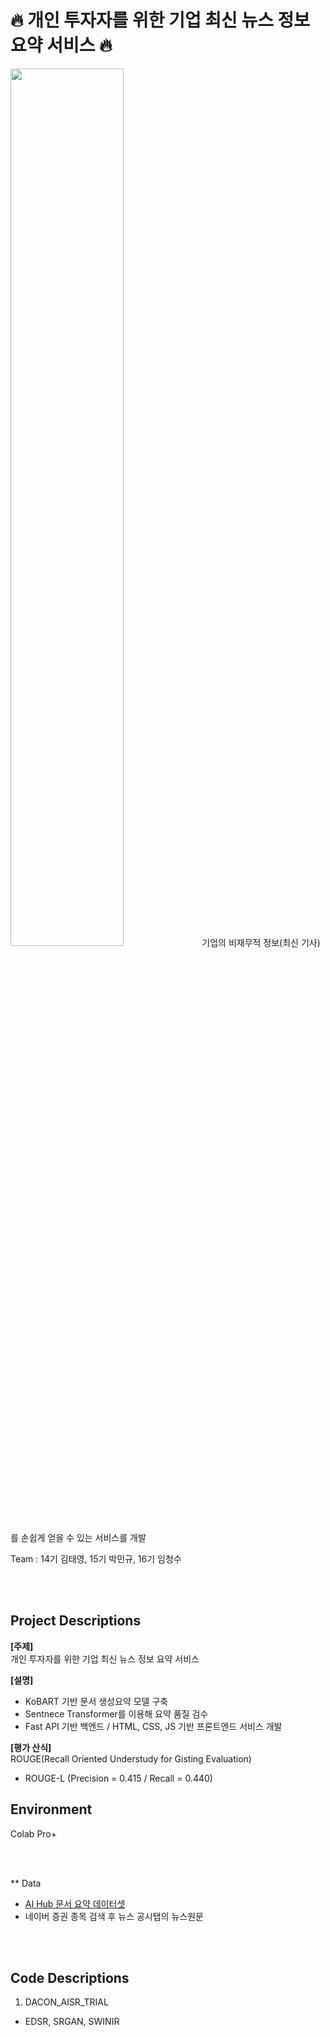 #  🔥 개인 투자자를 위한 기업 최신 뉴스 정보 요약 서비스 🔥
<img width="60%" src="https://user-images.githubusercontent.com/97013710/210364441-89d27d3f-e22e-4156-ad14-b1a73665dd46.jpeg">
기업의 비재무적 정보(최신 기사)를 손쉽게 얻을 수 있는 서비스를 개발


Team : 14기 김태영, 15기 박민규, 16기 임청수

<br/><br/>

## Project Descriptions

**[주제]**  
개인 투자자를 위한 기업 최신 뉴스 정보 요약 서비스 


**[설명]**  
- KoBART 기반 문서 생성요약 모델 구축
- Sentnece Transformer를 이용해 요약 품질 검수
- Fast API 기반 백엔드 / HTML, CSS, JS 기반 프론트엔드 서비스 개발


**[평가 산식]**  
ROUGE(Recall Oriented Understudy for Gisting Evaluation)
-	ROUGE-L (Precision = 0.415 / Recall = 0.440)


## Environment
Colab Pro+  

<br/><br/>

** Data  
- [AI Hub 문서 요약 데이터셋](https://aihub.or.kr/aihubdata/data/view.do?currMenu=115&topMenu=100&aihubDataSe=realm&dataSetSn=97)
- 네이버 증권 종목 검색 후 뉴스 공시탭의 뉴스원문

<br/><br/>

## Code Descriptions
1. DACON_AISR_TRIAL
- EDSR, SRGAN, SWINIR

